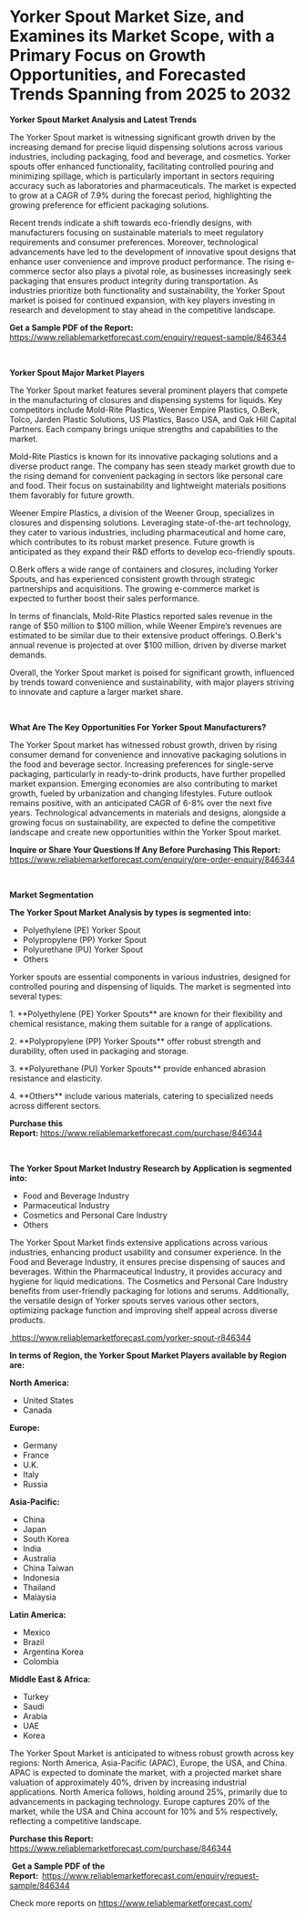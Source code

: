 <p><h1>Yorker Spout Market Size, and Examines its Market Scope, with a Primary Focus on Growth Opportunities, and Forecasted Trends Spanning from 2025 to 2032</h1></p><p><strong>Yorker Spout Market Analysis and Latest Trends</strong></p>
<p><p>The Yorker Spout market is witnessing significant growth driven by the increasing demand for precise liquid dispensing solutions across various industries, including packaging, food and beverage, and cosmetics. Yorker spouts offer enhanced functionality, facilitating controlled pouring and minimizing spillage, which is particularly important in sectors requiring accuracy such as laboratories and pharmaceuticals. The market is expected to grow at a CAGR of 7.9% during the forecast period, highlighting the growing preference for efficient packaging solutions. </p><p>Recent trends indicate a shift towards eco-friendly designs, with manufacturers focusing on sustainable materials to meet regulatory requirements and consumer preferences. Moreover, technological advancements have led to the development of innovative spout designs that enhance user convenience and improve product performance. The rising e-commerce sector also plays a pivotal role, as businesses increasingly seek packaging that ensures product integrity during transportation. As industries prioritize both functionality and sustainability, the Yorker Spout market is poised for continued expansion, with key players investing in research and development to stay ahead in the competitive landscape.</p></p>
<p><strong>Get a Sample PDF of the Report:&nbsp;</strong> <a href="https://www.reliablemarketforecast.com/enquiry/request-sample/846344?utm_campaign=2783&utm_medium=2&utm_source=Github&utm_content=ia&utm_term=04042025&utm_id=yorker-spout">https://www.reliablemarketforecast.com/enquiry/request-sample/846344</a></p>
<p>&nbsp;</p>
<p><strong>Yorker Spout Major Market Players</strong></p>
<p><p>The Yorker Spout market features several prominent players that compete in the manufacturing of closures and dispensing systems for liquids. Key competitors include Mold-Rite Plastics, Weener Empire Plastics, O.Berk, Tolco, Jarden Plastic Solutions, US Plastics, Basco USA, and Oak Hill Capital Partners. Each company brings unique strengths and capabilities to the market.</p><p>Mold-Rite Plastics is known for its innovative packaging solutions and a diverse product range. The company has seen steady market growth due to the rising demand for convenient packaging in sectors like personal care and food. Their focus on sustainability and lightweight materials positions them favorably for future growth.</p><p>Weener Empire Plastics, a division of the Weener Group, specializes in closures and dispensing solutions. Leveraging state-of-the-art technology, they cater to various industries, including pharmaceutical and home care, which contributes to its robust market presence. Future growth is anticipated as they expand their R&D efforts to develop eco-friendly spouts.</p><p>O.Berk offers a wide range of containers and closures, including Yorker Spouts, and has experienced consistent growth through strategic partnerships and acquisitions. The growing e-commerce market is expected to further boost their sales performance.</p><p>In terms of financials, Mold-Rite Plastics reported sales revenue in the range of $50 million to $100 million, while Weener Empire’s revenues are estimated to be similar due to their extensive product offerings. O.Berk's annual revenue is projected at over $100 million, driven by diverse market demands.</p><p>Overall, the Yorker Spout market is poised for significant growth, influenced by trends toward convenience and sustainability, with major players striving to innovate and capture a larger market share.</p></p>
<p>&nbsp;</p>
<p><strong>What Are The Key Opportunities For Yorker Spout Manufacturers?</strong></p>
<p><p>The Yorker Spout market has witnessed robust growth, driven by rising consumer demand for convenience and innovative packaging solutions in the food and beverage sector. Increasing preferences for single-serve packaging, particularly in ready-to-drink products, have further propelled market expansion. Emerging economies are also contributing to market growth, fueled by urbanization and changing lifestyles. Future outlook remains positive, with an anticipated CAGR of 6-8% over the next five years. Technological advancements in materials and designs, alongside a growing focus on sustainability, are expected to define the competitive landscape and create new opportunities within the Yorker Spout market.</p></p>
<p><strong>Inquire or Share Your Questions If Any Before Purchasing This Report:</strong> <a href="https://www.reliablemarketforecast.com/enquiry/pre-order-enquiry/846344?utm_campaign=2783&utm_medium=2&utm_source=Github&utm_content=ia&utm_term=04042025&utm_id=yorker-spout">https://www.reliablemarketforecast.com/enquiry/pre-order-enquiry/846344</a></p>
<p>&nbsp;</p>
<p><strong>Market Segmentation</strong></p>
<p><strong>The Yorker Spout Market Analysis by types is segmented into:</strong></p>
<p><ul><li>Polyethylene (PE) Yorker Spout</li><li>Polypropylene (PP) Yorker Spout</li><li>Polyurethane (PU) Yorker Spout</li><li>Others</li></ul></p>
<p><p>Yorker spouts are essential components in various industries, designed for controlled pouring and dispensing of liquids. The market is segmented into several types: </p><p>1. **Polyethylene (PE) Yorker Spouts** are known for their flexibility and chemical resistance, making them suitable for a range of applications.</p><p>2. **Polypropylene (PP) Yorker Spouts** offer robust strength and durability, often used in packaging and storage.</p><p>3. **Polyurethane (PU) Yorker Spouts** provide enhanced abrasion resistance and elasticity.</p><p>4. **Others** include various materials, catering to specialized needs across different sectors.</p></p>
<p><strong>Purchase this Report:&nbsp;</strong><a href="https://www.reliablemarketforecast.com/purchase/846344?utm_campaign=2783&utm_medium=2&utm_source=Github&utm_content=ia&utm_term=04042025&utm_id=yorker-spout">https://www.reliablemarketforecast.com/purchase/846344</a></p>
<p>&nbsp;</p>
<p><strong>The Yorker Spout Market Industry Research by Application is segmented into:</strong></p>
<p><ul><li>Food and Beverage Industry</li><li>Parmaceutical Industry</li><li>Cosmetics and Personal Care Industry</li><li>Others</li></ul></p>
<p><p>The Yorker Spout Market finds extensive applications across various industries, enhancing product usability and consumer experience. In the Food and Beverage Industry, it ensures precise dispensing of sauces and beverages. Within the Pharmaceutical Industry, it provides accuracy and hygiene for liquid medications. The Cosmetics and Personal Care Industry benefits from user-friendly packaging for lotions and serums. Additionally, the versatile design of Yorker spouts serves various other sectors, optimizing package function and improving shelf appeal across diverse products.</p></p>
<p><a href="https://www.reliablemarketforecast.com/yorker-spout-r846344?utm_campaign=2783&utm_medium=2&utm_source=Github&utm_content=ia&utm_term=04042025&utm_id=yorker-spout">&nbsp;https://www.reliablemarketforecast.com/yorker-spout-r846344</a></p>
<p><strong>In terms of Region, the Yorker Spout Market Players available by Region are:</strong></p>
<p>
    <p> <strong> North America: </strong>
        <ul>
            <li>United States</li>
            <li>Canada</li>
        </ul>
        </p> 
    <p> <strong> Europe: </strong>
        <ul>
            <li>Germany</li>
            <li>France</li>
            <li>U.K.</li>
            <li>Italy</li>
            <li>Russia</li>
        </ul>
        </p> 
    <p> <strong> Asia-Pacific: </strong>
        <ul>
            <li>China</li>
            <li>Japan</li>
            <li>South Korea</li>
            <li>India</li>
            <li>Australia</li>
            <li>China Taiwan</li>
            <li>Indonesia</li>
            <li>Thailand</li>
            <li>Malaysia</li>
        </ul>
        </p> 
    <p> <strong> Latin America: </strong>
        <ul>
            <li>Mexico</li>
            <li>Brazil</li>
            <li>Argentina Korea</li>
            <li>Colombia</li>
        </ul>
        </p> 
    <p> <strong> Middle East & Africa: </strong>
        <ul>
            <li>Turkey</li>
            <li>Saudi</li>
            <li>Arabia</li>
            <li>UAE</li>
            <li>Korea</li>
        </ul>
    </p>
    </p>
<p><p>The Yorker Spout Market is anticipated to witness robust growth across key regions: North America, Asia-Pacific (APAC), Europe, the USA, and China. APAC is expected to dominate the market, with a projected market share valuation of approximately 40%, driven by increasing industrial applications. North America follows, holding around 25%, primarily due to advancements in packaging technology. Europe captures 20% of the market, while the USA and China account for 10% and 5% respectively, reflecting a competitive landscape.</p></p>
<p><strong>Purchase this Report: </strong><a href="https://www.reliablemarketforecast.com/purchase/846344?utm_campaign=2783&utm_medium=2&utm_source=Github&utm_content=ia&utm_term=04042025&utm_id=yorker-spout">https://www.reliablemarketforecast.com/purchase/846344</a></p>
<p>&nbsp;<strong>Get a Sample PDF of the Report:&nbsp;&nbsp;</strong><a href="https://www.reliablemarketforecast.com/enquiry/request-sample/846344?utm_campaign=2783&utm_medium=2&utm_source=Github&utm_content=ia&utm_term=04042025&utm_id=yorker-spout">https://www.reliablemarketforecast.com/enquiry/request-sample/846344</a></p>
<p><strong></strong></p>
<p>Check more reports on <a href="https://www.reliablemarketforecast.com/?utm_campaign=2783&utm_medium=2&utm_source=Github&utm_content=ia&utm_term=04042025&utm_id=yorker-spout">https://www.reliablemarketforecast.com/</a></p>